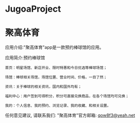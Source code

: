 # JugoaProject
# 聚高体育

  应用介绍:"聚高体育"app是一款预约棒球馆的应用。

  应用简介:预约棒球馆
  
    首页：明星场馆、新店开业、限时特惠和今日优选等棒球场馆；
    
    场馆：棒球相关场馆，场馆位置、营业时间、价格，一目了然；
    
    资讯：关于棒球的相关资讯，国内和国外均有；
    
    福利中心：用户签到可得积分，积分可直接兑换商品，在各个场馆均可兑换；
    
    我的：个人信息、我的预约、浏览记录、我的收藏、和相关设置。
       
  任何意见建议, 请联系我们: 
  "聚高体育"官方邮箱: qow8f3@yeah.net
